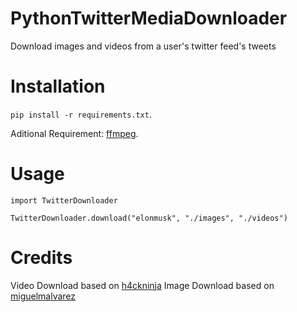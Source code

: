 # PythonTwitterMediaDownloader
Download images and videos from a user's twitter feed's tweets


Installation
============

`pip install -r requirements.txt`.

Aditional Requirement: [ffmpeg](https://ffmpeg.org/).

Usage
=====

`import TwitterDownloader`

`TwitterDownloader.download("elonmusk", "./images", "./videos")`

Credits
=====
Video Download based on [h4ckninja](https://github.com/h4ckninja/twitter-video-downloader)
Image Download based on [miguelmalvarez](https://miguelmalvarez.com/2015/03/03/download-the-pictures-from-a-twitter-feed-using-python/)
